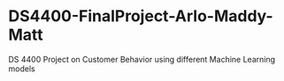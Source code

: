 # DS4400-FinalProject-Arlo-Maddy-Matt
DS 4400 Project on Customer Behavior using different Machine Learning models
